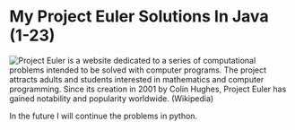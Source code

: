 # My Project Euler Solutions In Java (1-23)

![Project Euler](https://projecteuler.net/) is a website dedicated to a series of computational problems intended to be solved with computer programs. The project attracts adults and students interested in mathematics and computer programming. Since its creation in 2001 by Colin Hughes, Project Euler has gained notability and popularity worldwide. (Wikipedia)

In the future I will continue the problems in python.
